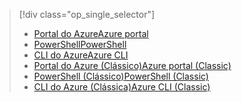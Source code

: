 > [!div class="op_single_selector"]
> * [<span data-ttu-id="31017-101">Portal do Azure</span><span class="sxs-lookup"><span data-stu-id="31017-101">Azure portal</span></span>](../articles/virtual-network/virtual-networks-static-private-ip-arm-pportal.md)
> * [<span data-ttu-id="31017-102">PowerShell</span><span class="sxs-lookup"><span data-stu-id="31017-102">PowerShell</span></span>](../articles/virtual-network/virtual-networks-static-private-ip-arm-ps.md)
> * [<span data-ttu-id="31017-103">CLI do Azure</span><span class="sxs-lookup"><span data-stu-id="31017-103">Azure CLI</span></span>](../articles/virtual-network/virtual-networks-static-private-ip-arm-cli.md)
> * [<span data-ttu-id="31017-104">Portal do Azure (Clássico)</span><span class="sxs-lookup"><span data-stu-id="31017-104">Azure portal (Classic)</span></span>](../articles/virtual-network/virtual-networks-static-private-ip-classic-pportal.md)
> * [<span data-ttu-id="31017-105">PowerShell (Clássico)</span><span class="sxs-lookup"><span data-stu-id="31017-105">PowerShell (Classic)</span></span>](../articles/virtual-network/virtual-networks-static-private-ip-classic-ps.md)
> * [<span data-ttu-id="31017-106">CLI do Azure (Clássica)</span><span class="sxs-lookup"><span data-stu-id="31017-106">Azure CLI (Classic)</span></span>](../articles/virtual-network/virtual-networks-static-private-ip-classic-cli.md)